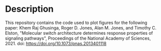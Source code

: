 # Description
This repository contains the code used to plot figures for the following paper:
Khem Raj Ghusinga, Roger D. Jones, Alan M. Jones, and Timothy C. Elston, "Molecular switch architecture determines response properties of signaling pathways", Proceedings of the National Academy of Sciences, 2021. doi: https://doi.org/10.1073/pnas.2013401118


